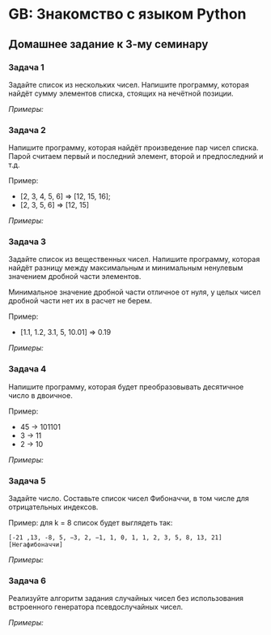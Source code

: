 # GB: Знакомство с языком Python

## Домашнее задание к 3-му семинару

### Задача 1

Задайте список из нескольких чисел. Напишите программу, которая найдёт сумму элементов списка, стоящих на нечётной позиции.

*Примеры:*



### Задача 2

Напишите программу, которая найдёт произведение пар чисел списка.
Парой считаем первый и последний элемент, второй и предпоследний и т.д.

Пример:

* [2, 3, 4, 5, 6] => [12, 15, 16];
* [2, 3, 5, 6] => [12, 15]

*Примеры:*



### Задача 3

Задайте список из вещественных чисел. Напишите программу, которая найдёт разницу между максимальным и минимальным ненулевым значением дробной части элементов.

Минимальное значение дробной части отличное от нуля, у целых чисел дробной части нет их в расчет не берем.

Пример:

* [1.1, 1.2, 3.1, 5, 10.01] => 0.19

*Примеры:*



### Задача 4

Напишите программу, которая будет преобразовывать десятичное число в двоичное.

Пример:

* 45 -> 101101
* 3 -> 11
* 2 -> 10

*Примеры:*



### Задача 5

Задайте число. Составьте список чисел Фибоначчи, в том числе для отрицательных индексов.

Пример: для k = 8 список будет выглядеть так:

	[-21 ,13, -8, 5, −3, 2, −1, 1, 0, 1, 1, 2, 3, 5, 8, 13, 21] [Негафибоначчи]


*Примеры:*



### Задача 6

Реализуйте алгоритм задания случайных чисел без использования встроенного генератора псевдослучайных чисел.

*Примеры:*


